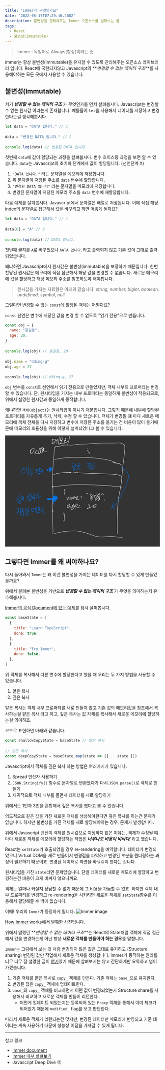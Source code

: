 ```yaml
---
title: "Immer가 무엇인가요"
date: "2022-08-17T07:29:46.468Z"
description: 불변성을 관리해주는 Immer 오픈소스를 살펴보는 글
tags:
  - React
  - 불변셩(immutable)
---
```


> Immer : 독일어로 Always(항상)이라는 뜻.

immer는 항상 불변성(immutable)을 유지할 수 있도록 관리해주는 오픈소스 라이브러리 입니다.
React에 국한되지않고 Javascript의 **_변경할 수 없는 데이터 구조_**를 사용해야하는 모든 곳에서 사용할 수 있습니다.

## 불변성(Immutable)

저기 **_변경할 수 없는 데이터 구조_** 가 무엇인가를 먼저 살펴봅시다.
Javascript는 변경할 수 없는 원시값 이라는게 존재합니다.
예를들어 `let`을 사용해서 데이터를 저장하고 변경한다는걸 생각해봅시다.

```js
let data = "DATA 입니다." // 1

data = "변경된 DATA 입니다." // 2

console.log(data) // 변경된 DATA 입니다.
```

첫번째 `data`에 값이 할당되는 과정을 살펴봅시다.
변수 호이스팅 과정을 보면 알 수 있습니다.
`data`는 Javascript의 초기화 단계에서 값이 할당됩니다. (선언단계 X)

1. `"DATA 입니다."` 라는 문자열을 메모리에 저장합니다.
2. 위 문자열이 저장된 주소를 `data` 변수에 할당합니다.
3. `"변경된 DATA 입니다"` 라는 문자열을 메모리에 저장합니다.
4. 변경된 문자열이 저장된 메모리 주소를 `data` 변수에 재할당합니다.

다음 예제를 살펴봅시다.
Javascript에서 문자열은 배열로 저장됩니다.
이때 직접 해당 index의 문자열로 접근해서 값을 바꾸려고 하면 어떻게 될까요?

```js
let data = "DATA 입니다." // 1

data[0] = "A" // 2

console.log(data) // DATA 입니다.
```

첫번째 글자를 `A`로 바꾸었으나 `AATA 입니다.`라고 출력되지 않고 기존 값이 그대로 출력되었습니다.

왜냐하면 Javascript에서 원시값은 불변성(immutable)을 보장하기 때문입니다.
한번 할당된 원시값은 메모리에 직접 접근해서 해당 값을 변경할 수 없습니다.
새로운 메모리에 값을 할당하고 해당 메모리 주소를 참조하도록 해야합니다.

> 원시값을 가지는 자료형은 아래와 같습니다.
> _string, number, bigint, boolean, undefined, symbol, null_

그렇다면 변경할 수 없는 `const`에 할당된 객체는 어떨까요?

`const` 선언은 변수에 저장된 값을 변경 할 수 없도록 "읽기 전용"으로 만듭니다.

```js
const obj = {
  name: "홍길동",
  age: 20,
}

console.log(obj) // 홍길동, 20

obj.name = "dding-g"
obj.age = 27

conosle.log(obj) // dding-g, 27
```

`obj` 변수를 `const`로 선언해서 읽기 전용으로 만들었지만, 객체 내부의 프로퍼티는 변경할 수 있습니다.
단, 원시타입을 가지는 내부 프로퍼티는 동일하게 불변성이 적용되므로, 위에서 설명한 원시값과 동일하게 동작합니다.

왜냐하면 `객체(object)`는 원시타입이 아니기 때문입니다.
그렇기 때문에 내부에 할당된 프로퍼티를 자유롭게 추가, 삭제, 수정 할 수 있습니다.
객체가 변경될 떄 마다 새로운 메모리에 객체 전체를 다시 저장하고 변수에 저장된 주소를 옮기는 건 비용이 많이 들기때문에
메모리의 호율성을 위해 이렇게 설계되었다고 볼 수 있습니다.

![obj 메모리 주소](/images/obj_memory.jpeg)

## 그렇다면 Immer를 왜 써야하나요?

다시 돌아와서 `Immer`는 왜 이런 불변성을 가지는 데이터를 다시 할당할 수 있게 만들었을까요?

위에서 살펴본 불변성을 기반으로 **_변경할 수 없는 데이터 구조_** 가 무엇을 의미하는지 유추해봅시다.

[Immer의 공식 Document에 있는 예제](https://immerjs.github.io/immer/#a-quick-example-for-comparison)를 잠시 살펴봅시다.

```js
const baseState = [
  {
    title: "Learn TypeScript",
    done: true,
  },
  {
    title: "Try Immer",
    done: false,
  },
]
```

위 객체를 복사해서 다른 변수에 할당한다고 했을 때 우리는 두 가지 방법을 사용할 수 있습니다.

1. 얕은 복사
2. 깊은 복사

얕은 복사는 객체 내부 프로퍼티를 새로 만들지 않고 기존 값의 메모리값을 참조해서 복사하는걸 얕은 복사 라고 하고,
깊은 복사는 값 자체를 복사해서 새로운 메모리에 할당하는걸 의미하죠.

코드로 표현하면 아래와 같습니다.

```js
const shallowCopyState = baseState // 얕은 복사

// 깊은 복사
const deepCopyState = baseState.map(state => ({ ...state }))
```

Javascript에서 객체를 깊은 복사 하는 방법은 여러가지가 있습니다.

1. Spread 연산자 사용하기
2. `JSON.Stringify()` 함수로 문자열로 변환했다가 다시 `JSON.parse()`로 객체로 만들기
3. 재귀적으로 객체 내부를 돌면서 데이터를 새로 할당하기

위에서는 1번과 3번을 혼합해서 깊은 복사를 했다고 볼 수 있습니다.

의도적으로 같은 값을 가진 새로운 객체를 생성해야한다면 깊은 복사를 하는건 문제가 없습니다.
하지만 불변성을 가진 객체를 새로 할당해야하는 경우, 문제가 발생합니다.

위에서 Javascript 엔진이 객체를 원시값으로 지정하지 않은 이유는,
객체가 수정될 떄 마다 새로운 객체를 메모리에 할당하는 작업은 **_너무나도 비용이 비싸다!_** 라고 했습니다.

React는 `setState`가 호출되었을 경우 re-rendering을 예약합니다.
데이터가 변경되었으니 Virtual DOM을 새로 만들어서 변경점을 파악하고 변경된 부분을 렌더링하는 과정이 필요하기 때문이죠.
변경된 데이터로 화면을 바꿔줘야 한다는 겁니다.

원시타입을 가진 `state`라면 문제없습니다.
단일 데이터를 새로운 메모리에 할당하고 변경하는건 비용이 크게 비싸지 않으니까요.

객체는 얼마나 커질지 장담할 수 없기 때문에 그 비용을 가늠할 수 없죠.
하지만 객체 내부 프로퍼티를 변경하고 re-rendering을 시키려면 새로운 객체를 `setState`함수를 이용해서 할당해줄 수 밖에 없습니다.

이때! 우리의 `Immer`가 등장하게 됩니다.
![Immer image](https://immerjs.github.io/immer/assets/images/immer-4002b3fd2cfd3aa66c62ecc525663c0d.png)

[How Immer works](https://immerjs.github.io/immer/#how-immer-works)에서 발췌한 사진입니다.

위에서 말했던 **_변경할 수 없는 데이터 구조_**는 React의 State처럼 객체에 직접 접근해서 값을 변경하는게 아닌 항상 **새로운 객체를 만들어야 하는 경우**를 말합니다.

`Immer`는 그림에서 보는 것 처럼 변경되지 않은 값은 그대로 유지하고 (Structure sharing) 변경된 값만 작업해서 새로운 객체를 생성합니다.
Immer가 동작하는 원리를 너무 너무 잘 설명한 글이 [여기](https://hmos.dev/deep-dive-to-immer)있기 때문에 살펴보지는 않고 간단하게만 요약하고 넘어가겠습니다.

1. 기존 객체를 얕은 복사로 `copy_` 객체를 만든다. 기존 객체는 `base_`으로 유지한다.
2. 변경된 값은 `copy_` 객체에 업데이트한다.
3. `base_`와 `copy_` 객체를 비교하면서 어떤 값이 변경되었는지 Structure share를 사용해서 비교하고 새로운 객체를 만들어 리턴한다.
   - 어떤게 업데이트 되었는지는 등록되어 있는 `Proxy` 객체를 통해서 이미 체크가 되어있기 때문에 `modified_` flag를 보고 판단한다.

따라서 새로운 객체가 리턴되는건 맞지만, 변경된 데이터만 메모리에 반영되고 기존 데이터는 계속 사용하기 때문에 성능상 이점을 가져갈 수 있게 됩니다.

---

참고 링크

- [Immer document](https://immerjs.github.io/immer/)
- [Immer 내부 살펴보기](https://hmos.dev/deep-dive-to-immer)
- Javascript Deep Dive 책
